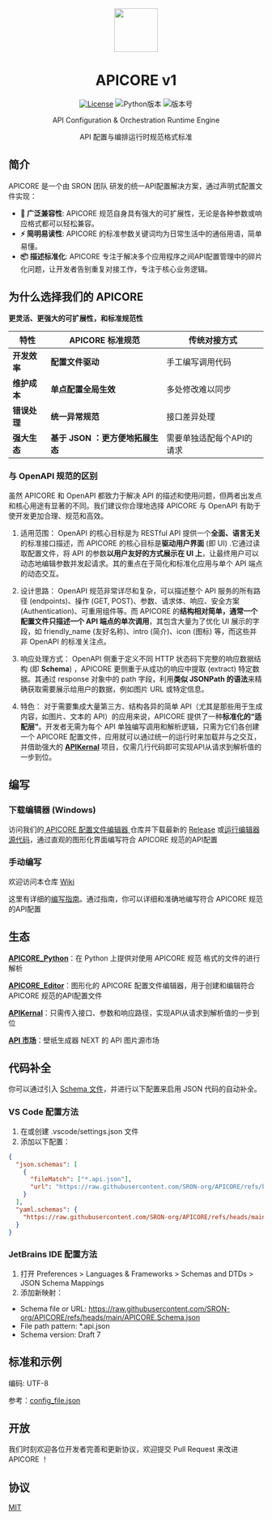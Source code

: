 <div align="center">

<image src="https://github.com/user-attachments/assets/3b85e1ef-35e3-4f95-bf5e-90ca7f8fae13" height="86"/>

# APICORE v1

[![License](https://img.shields.io/badge/License-MIT-blue.svg)](https://opensource.org/licenses/MIT)
![Python版本](https://img.shields.io/badge/Python-3.8%2B-brightgreen)
![版本号](https://img.shields.io/badge/Version-1.0.0-orange)

API Configuration & Orchestration Runtime Engine​

​​API 配置与编排运行时规范​格式标准

</div>

## 简介

APICORE 是一个由 SRON 团队 研发的​​统一API配置解决方案​​，通过声明式配置文件实现：

- **🔄 ​广泛兼容性**: APICORE 规范自身具有强大的可扩展性，无论是各种参数或响应格式都可以轻松兼容。
- **⚡ 简明易读性**: APICORE 的标准参数关键词均为日常生活中的通俗用语，简单易懂。
- **📦 ​​描述标准化​**: APICORE 专注于解决多个应用程序之间API配置管理中的碎片化问题，让开发者告别重复对接工作，专注于核心业务逻辑。

## 为什么选择我们的 APICORE

**更灵活、更强大的可扩展性，和标准规范性**

| 特性           | 	APICORE 标准规范                                    | 传统对接方式        | 
| -------------- | --------------------------------------- | ----------------------------------------- |
| **​​开发效率​​**       | **配置文件驱动**          | 手工编写调用代码                  |
| **维护成本​**       | **单点配置全局生效**           | 多处修改难以同步                    |
| **​​错误处理​**       | **统一异常规范**                | 接口差异处理                      |
| **强大生态**       | **基于 JSON ：更方便地拓展生态**                | 需要单独适配每个API的请求    |

### 与 OpenAPI 规范的区别
虽然 APICORE 和 OpenAPI 都致力于解决 API 的描述和使用问题，但两者出发点和核心用途有显著的不同。我们建议你合理地选择 APICORE 与 OpenAPI 有助于使开发更加合理、规范和高效。

1. 适用范围：
OpenAPI 的核心目标是为 RESTful API 提供一个**全面、语言无关**的标准接口描述，而 APICORE 的核心目标是**驱动用户界面** (即 UI) .它通过读取配置文件，将 API 的参数**以用户友好的方式展示在 UI 上**，让最终用户可以动态地编辑参数并发起请求。其的重点在于简化和标准化应用与单个 API 端点的动态交互。

2. 设计思路：
OpenAPI 规范非常详尽和复杂，可以描述整个 API 服务的所有路径 (endpoints)、操作 (GET, POST)、参数、请求体、响应、安全方案 (Authentication)、可重用组件等。而 APICORE 的**结构相对简单，通常一个配置文件只描述一个 API 端点的单次调用**，其包含大量为了优化 UI 展示的字段，如 friendly_name (友好名称)、intro (简介)、icon (图标) 等，而这些并非 OpenAPI 的标准关注点。

3. 响应处理方式：
OpenAPI 侧重于定义不同 HTTP 状态码下完整的响应数据结构 (即 **Schema**) ，APICORE 更侧重于从成功的响应中提取 (extract) 特定数据。其通过 response 对象中的 path 字段，利用**类似 JSONPath 的语法**来精确获取需要展示给用户的数据，例如图片 URL 或特定信息。

4. 特色：
对于需要集成大量第三方、结构各异的简单 API（尤其是那些用于生成内容，如图片、文本的 API）的应用来说，APICORE 提供了一种**标准化的“适配层”**。开发者无需为每个 API 单独编写调用和解析逻辑，只需为它们各创建一个 APICORE 配置文件，应用就可以通过统一的运行时来加载并与之交互，并借助强大的 [**APIKernal**](https://github.com/SRInternet/APIKernal) 项目，仅需几行代码即可实现API从请求到解析值的一步到位。

## 编写

### 下载编辑器 (Windows)
访问我们的[ APICORE 配置文件编辑器 ](https://github.com/SRON-org/APICORE_Editor)仓库并下载最新的 [Release](https://github.com/SRON-org/APICORE_Editor/releases) 或[运行编辑器源代码](https://github.com/SRON-org/APICORE_Editor/tree/master?tab=readme-ov-file#%E4%BD%BF%E7%94%A8%E6%96%B9%E6%B3%95)，通过直观的图形化界面编写符合 APICORE 规范的API配置

### 手动编写
欢迎访问本仓库 [Wiki](https://github.com/SRON-org/APICORE/wiki) 

这里有详细的[编写指南](https://github.com/SRON-org/APICORE/wiki/Create-a-New-APICORE-Configuration-File)。通过指南，你可以详细和准确地编写符合 APICORE 规范的API配置

## 生态

[**APICORE_Python**](https://github.com/SRON-org/APICORE_Python)：在 Python 上提供对使用 APICORE 规范 格式的文件的进行解析

[**APICORE_Editor**](https://github.com/SRON-org/APICORE_Editor)：图形化的 APICORE 配置文件编辑器，用于创建和编辑符合 APICORE 规范的API配置文件

[**APIKernal**](https://github.com/SRInternet/APIKernal)：只需传入接口、参数和响应路径，实现API从请求到解析值的一步到位

[**API 市场**](https://github.com/IntelliMarkets/Wallpaper_API_Index/)：壁纸生成器 NEXT 的 API 图片源市场

## 代码补全

你可以通过引入 [Schema 文件](https://raw.githubusercontent.com/SRON-org/APICORE/refs/heads/main/APICORE.Schema.json)，并进行以下配置来启用 JSON 代码的自动补全。

### VS Code 配置方法
1. 在或创建 .vscode/settings.json 文件
2. 添加以下配置：
```json
{
  "json.schemas": [
    {
      "fileMatch": ["*.api.json"],
      "url": "https://raw.githubusercontent.com/SRON-org/APICORE/refs/heads/main/APICORE.Schema.json"
    }
  ],
  "yaml.schemas": {
    "https://raw.githubusercontent.com/SRON-org/APICORE/refs/heads/main/APICORE.Schema.json": "*.api.yaml"
  }
}
```

### JetBrains IDE 配置方法
1. 打开 Preferences > Languages & Frameworks > Schemas and DTDs > JSON Schema Mappings
2. 添加新映射：
- Schema file or URL: https://raw.githubusercontent.com/SRON-org/APICORE/refs/heads/main/APICORE.Schema.json
- File path pattern: *.api.json
- Schema version: Draft 7

## 标准和示例

编码: UTF-8

参考：[config_file.json](https://github.com/SRON-org/APICORE_Python/blob/main/config_file.json)

## 开放

我们时刻欢迎各位开发者完善和更新协议，欢迎提交 Pull Request 来改进 APICORE ！

## 协议

[MIT](./LICENSE)
